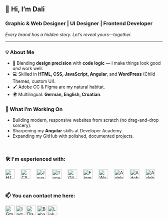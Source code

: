 <h2 align="left">👋 Hi, I’m Dali</h2>

<h3><strong>Graphic &amp; Web Designer | UI Designer | Frontend Developer</strong></h3>
<em>Every brand has a hidden story. Let’s reveal yours—together.</em>

---

<h3>💡 About Me</h3>
<ul>
  <li>🎨 Blending <strong>design precision</strong> with <strong>code logic</strong> — I make things look good <em>and</em> work well.</li>
  <li>💻 Skilled in <strong>HTML, CSS, JavaScript, Angular</strong>, and <strong>WordPress</strong> (Child Themes, custom UI).</li>
  <li>🖌 Adobe CC &amp; Figma are my natural habitat.</li>
  <li>🌍 Multilingual: <strong>German, English, Croatian</strong>.</li>
</ul>

<h3>🚀 What I’m Working On</h3>
<ul>
  <li>Building modern, responsive websites from scratch (no drag-and-drop sorcery).</li>
  <li>Sharpening my <strong>Angular</strong> skills at Developer Academy.</li>
  <li>Expanding my GitHub with polished, documented projects.</li>
</ul>

<br>

<h3>🛠 I'm experienced with:</h3>
<div align="left">
  <img src="https://cdn.jsdelivr.net/gh/devicons/devicon/icons/html5/html5-original.svg" height="30" alt="HTML5 logo" />
  <img width="12" />
  <img src="https://cdn.jsdelivr.net/gh/devicons/devicon/icons/css3/css3-original.svg" height="30" alt="CSS3 logo" />
  <img width="12" />
  <img src="https://cdn.jsdelivr.net/gh/devicons/devicon/icons/javascript/javascript-original.svg" height="30" alt="JavaScript logo" />
  <img width="12" />
  <img src="https://cdn.jsdelivr.net/gh/devicons/devicon/icons/typescript/typescript-original.svg" height="30" alt="TypeScript logo" />
  <img width="12" />
  <img src="https://cdn.jsdelivr.net/gh/devicons/devicon/icons/git/git-original.svg" height="30" alt="Git logo" />
  <img width="12" />
  <img src="https://cdn.jsdelivr.net/gh/devicons/devicon/icons/figma/figma-original.svg" height="30" alt="Figma logo" />
  <img width="12" />
  <img src="https://cdn.jsdelivr.net/gh/devicons/devicon/icons/wordpress/wordpress-original.svg" height="30" alt="WordPress logo" />
  <img width="12" />
  <img src="https://skillicons.dev/icons?i=ai" height="30" alt="Adobe Illustrator logo" />
  <img width="12" />
  <img src="https://skillicons.dev/icons?i=ps" height="30" alt="Adobe Photoshop logo" />
  <img width="12" />
  <img src="https://skillicons.dev/icons?i=pr" height="30" alt="Adobe Premiere Pro logo" />
</div>

<br>

<h3>📫 You can contact me here:</h3>
<div align="left">
  <a href="mailto:office@boriel-designs.com" target="_blank" rel="noopener noreferrer" style="text-decoration:none;">
    <img src="https://img.shields.io/static/v1?message=Gmail&logo=gmail&label=&color=D14836&logoColor=white&style=for-the-badge" height="30" alt="Gmail logo" />
  </a>
  <a href="https://www.instagram.com/borieldesigns" target="_blank" rel="noopener noreferrer" style="text-decoration:none;">
    <img src="https://img.shields.io/static/v1?message=Instagram&logo=instagram&label=&color=E4405F&logoColor=white&style=for-the-badge" height="30" alt="Instagram logo" />
  </a>
  <a href="https://discord.com/users/dalibor7997" target="_blank" rel="noopener noreferrer" style="text-decoration:none;">
    <img src="https://img.shields.io/static/v1?message=Discord&logo=discord&label=&color=7289DA&logoColor=white&style=for-the-badge" height="30" alt="Discord logo" />
  </a>
  <a href="https://www.behance.net/dalibordurbas1" target="_blank" rel="noopener noreferrer" style="text-decoration:none;">
    <img src="https://img.shields.io/static/v1?message=Behance&logo=behance&label=&color=1769ff&logoColor=white&style=for-the-badge" height="30" alt="Behance logo" />
  </a>
  <a href="https://www.linkedin.com/in/dalibor-durbas" target="_blank" rel="noopener noreferrer" style="text-decoration:none;">
    <img src="https://img.shields.io/static/v1?message=LinkedIn&logo=linkedin&label=&color=0077B5&logoColor=white&style=for-the-badge" height="30" alt="LinkedIn logo" />
  </a>
</div>
